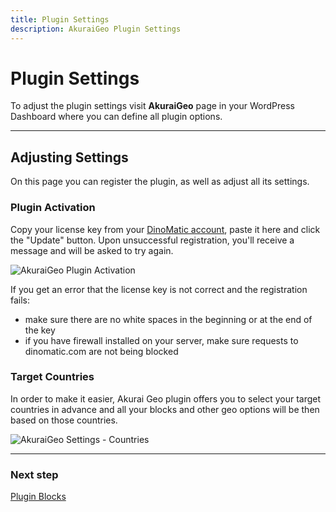 ```yaml
---
title: Plugin Settings
description: AkuraiGeo Plugin Settings
---
```


# Plugin Settings

To adjust the plugin settings visit **AkuraiGeo** page in your WordPress Dashboard where you can define all plugin options.

---

## Adjusting Settings

On this page you can register the plugin, as well as adjust all its settings.

### Plugin Activation

Copy your license key from your [DinoMatic account](https://dinomatic.com/account), paste it here and click the "Update" button.
Upon unsuccessful registration, you'll receive a message and will be asked to try again.

![AkuraiGeo Plugin Activation](https://media.dinomatic.com/images/docs/akurai-geo/akurai-geo-settings--registration.png)

If you get an error that the license key is not correct and the registration fails:

- make sure there are no white spaces in the beginning or at the end of the key
- if you have firewall installed on your server, make sure requests to dinomatic.com are not being blocked

### Target Countries

In order to make it easier, Akurai Geo plugin offers you to select your target countries in advance and all your blocks and other geo options will be then based on those countries.

![AkuraiGeo Settings - Countries](https://media.dinomatic.com/images/docs/akurai-geo/akurai-geo-settings--countries.png)

---

### Next step

[Plugin Blocks](/docs/akurai-geo/blocks/)
